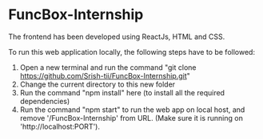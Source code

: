 # FuncBox-Internship

The frontend has been developed using ReactJs, HTML and CSS.

To run this web application locally, the following steps have to be followed:

1. Open a new terminal and run the command "git clone https://github.com/Srish-tii/FuncBox-Internship.git"
2. Change the current directory to this new folder
3. Run the command "npm install" here (to install all the required dependencies)
4. Run the command "npm start" to run the web app on local host, and remove '/FuncBox-Internship' from URL.
   (Make sure it is running on 'http://localhost:PORT').


